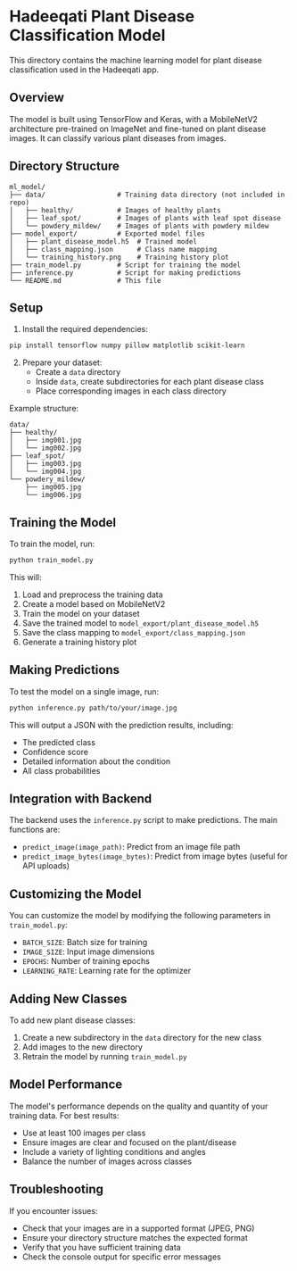 # Hadeeqati Plant Disease Classification Model

This directory contains the machine learning model for plant disease classification used in the Hadeeqati app.

## Overview

The model is built using TensorFlow and Keras, with a MobileNetV2 architecture pre-trained on ImageNet and fine-tuned on plant disease images. It can classify various plant diseases from images.

## Directory Structure

```
ml_model/
├── data/                  # Training data directory (not included in repo)
│   ├── healthy/           # Images of healthy plants
│   ├── leaf_spot/         # Images of plants with leaf spot disease
│   └── powdery_mildew/    # Images of plants with powdery mildew
├── model_export/          # Exported model files
│   ├── plant_disease_model.h5  # Trained model
│   ├── class_mapping.json      # Class name mapping
│   └── training_history.png    # Training history plot
├── train_model.py         # Script for training the model
├── inference.py           # Script for making predictions
└── README.md              # This file
```

## Setup

1. Install the required dependencies:

```bash
pip install tensorflow numpy pillow matplotlib scikit-learn
```

2. Prepare your dataset:
   - Create a `data` directory
   - Inside `data`, create subdirectories for each plant disease class
   - Place corresponding images in each class directory

Example structure:
```
data/
├── healthy/
│   ├── img001.jpg
│   └── img002.jpg
├── leaf_spot/
│   ├── img003.jpg
│   └── img004.jpg
└── powdery_mildew/
    ├── img005.jpg
    └── img006.jpg
```

## Training the Model

To train the model, run:

```bash
python train_model.py
```

This will:
1. Load and preprocess the training data
2. Create a model based on MobileNetV2
3. Train the model on your dataset
4. Save the trained model to `model_export/plant_disease_model.h5`
5. Save the class mapping to `model_export/class_mapping.json`
6. Generate a training history plot

## Making Predictions

To test the model on a single image, run:

```bash
python inference.py path/to/your/image.jpg
```

This will output a JSON with the prediction results, including:
- The predicted class
- Confidence score
- Detailed information about the condition
- All class probabilities

## Integration with Backend

The backend uses the `inference.py` script to make predictions. The main functions are:

- `predict_image(image_path)`: Predict from an image file path
- `predict_image_bytes(image_bytes)`: Predict from image bytes (useful for API uploads)

## Customizing the Model

You can customize the model by modifying the following parameters in `train_model.py`:

- `BATCH_SIZE`: Batch size for training
- `IMAGE_SIZE`: Input image dimensions
- `EPOCHS`: Number of training epochs
- `LEARNING_RATE`: Learning rate for the optimizer

## Adding New Classes

To add new plant disease classes:

1. Create a new subdirectory in the `data` directory for the new class
2. Add images to the new directory
3. Retrain the model by running `train_model.py`

## Model Performance

The model's performance depends on the quality and quantity of your training data. For best results:

- Use at least 100 images per class
- Ensure images are clear and focused on the plant/disease
- Include a variety of lighting conditions and angles
- Balance the number of images across classes

## Troubleshooting

If you encounter issues:

- Check that your images are in a supported format (JPEG, PNG)
- Ensure your directory structure matches the expected format
- Verify that you have sufficient training data
- Check the console output for specific error messages